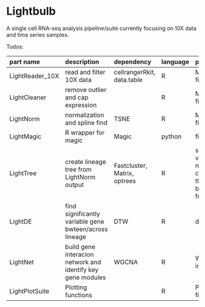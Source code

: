 # Lightbulb

A single cell RNA-seq analysis pipeline/suite currently focusing on 10X data and time series samples.

Todos:

|part name          | description	             | dependency |	language |	progress |
|:----------------- |:-------------------------- |:---------- |:-------- |:---------------------------|
|LightReader_10X    | read and filter 10X data   |	cellrangerRkit, data.table |	R |	Mostly finished |
|LightCleaner       |	remove outlier and cap expression |	|	R |	Mostly finished |
|LightNorm          |   normalization and spline find     | TSNE   | R     | Mostly finished |
|LightMagic         |	R wrapper for magic   |	Magic |	python |	finished |
|LightTree          |	create lineage tree from LightNorm output       |Fastcluster, Matrix, optrees |	R |	stable version, need to correct the blocking function |
|LightDE            |   find significantly variable gene bwteen/across lineage | DTW| R | done |
|LightNet           |	build gene interacion network and identify key gene modules |WGCNA|	R |	WCGNA in tree  |
|LightPlotSuite |	Plotting functions | |	R |	Partial finished |
